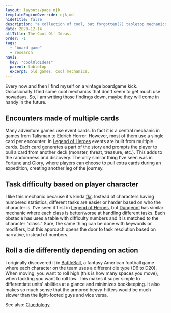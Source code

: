 ```yaml
---
layout: layouts/page.njk
templateEngineOverride: njk,md
hideTitle: false
description: "a collection of cool, but forgotten(?) tabletop mechanics."
date: 2020-12-14
altTitle: The Cool Ol' Ideas.
order: -1
tags: 
  - "board game"
  - research
navi:
  key: "coolOldIdeas"
  parent: tabletop
  excerpt: old games, cool mechanics.
---
```


Every now and then I find myself on a vintage boardgame kick. Occasionally I find some cool mechanics that don't seem to get much use nowadays. So, I am writing those findings down, maybe they will come in handy in the future. 

## Encounters made of multiple cards

Many adventure games use event cards. In fact it is a central mechanic in games from Talisman to Eldrich Horror. However, most of them use a single card per encounter. In [Legend of Heroes](https://boardgamegeek.com/boardgame/1351/legend-heroes) events are built from multiple cards. Each card generates a part of the story and prompts the player to pull a card from another deck (monster, threat, treasure, etc.). This adds to the randomness and discovery. The only similar thing I've seen was in [Fortune and Glory](https://boardgamegeek.com/boardgame/95103/fortune-and-glory-cliffhanger-game), where players can choose to pull extra cards during an expedition, creating another leg of the journey. 

## Task difficulty based on player character

I like this mechanic because it's kinda [fkr](/fkr). Instead of characters having numbered statistics, different tasks are easier or harder based on who the character is. I've seen it first in [Legend of Heroes](https://boardgamegeek.com/boardgame/1351/legend-heroes), but [Dungeon!](https://boardgamegeek.com/boardgame/1339/dungeon) has similar mechanic where each class is better/worse at handling different tasks. Each obstacle has uses a table with difficulty numbers and it is matched to the character "class." Sure, the same thing can be done with keywords or modifiers, but this approach opens the door to task resolution based on narrative, instead of numbers.

## Roll a die differently depending on action

I originally discovered it in [BattleBall](https://boardgamegeek.com/boardgame/6795/battleball), a fantasy American football game where each character on the team uses a different die type (D6 to D20). When moving, you want to roll high (this is how many spaces you move), when tackling you want to roll low. This makes it super simple to differentiate units' abilities at a glance and minimizes bookkeeping. It also makes so much sense that the armored heavy-hitters would be much slower than the light-footed guys and vice versa.

See also: [Cluedology](/cluedology) 